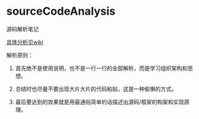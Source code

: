# sourceCodeAnalysis
源码解析笔记

[具体分析见wiki](https://github.com/KiuShuo/sourceCodeAnalysis/wiki)  

解析原则：  

1. 首先绝不是使用说明，也不是一行一行的全部解析，而是学习组织架构和思想。

2. 总结时也尽量不要出现大片大片的代码粘贴，这是一种偷懒的方式。

3. 最后要达到的效果就是用最通俗简单的话描述出源码/框架的构架和实现原理。
